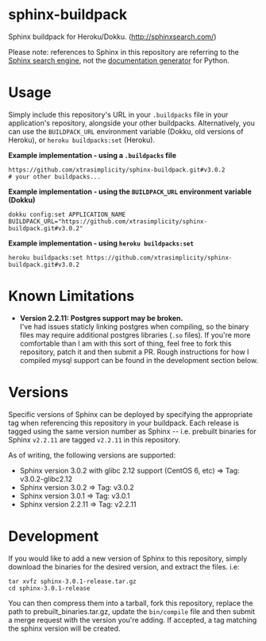 # sphinx-buildpack
Sphinx buildpack for Heroku/Dokku. (http://sphinxsearch.com/)

Please note: references to Sphinx in this repository are referring to the [Sphinx search engine](http://sphinxsearch.com), not the [documentation generator](http://www.sphinx-doc.org) for Python.

# Usage
Simply include this repository's URL in your `.buildpacks` file in your application's repository, alongside your other buildpacks. Alternatively, you can use the `BUILDPACK_URL` environment variable (Dokku, old versions of Heroku), or `heroku buildpacks:set` (Heroku).

**Example implementation - using a `.buildpacks` file**
```
https://github.com/xtrasimplicity/sphinx-buildpack.git#v3.0.2
# your other buildpacks...
```

**Example implementation - using the `BUILDPACK_URL` environment variable (Dokku)**
```
dokku config:set APPLICATION_NAME BUILDPACK_URL="https://github.com/xtrasimplicity/sphinx-buildpack.git#v3.0.2"
```

**Example implementation - using `heroku buildpacks:set`**
```
heroku buildpacks:set https://github.com/xtrasimplicity/sphinx-buildpack.git#v3.0.2
```


# Known Limitations
- **Version 2.2.11: Postgres support may be broken.**   
  I've had issues staticly linking postgres when compiling, so the binary files may require additional postgres libraries (`.so` files). If you're more comfortable than I am with this sort of thing, feel free to fork this repository, patch it and then submit a PR. Rough instructions for how I compiled mysql support can be found in the development section below.

# Versions
Specific versions of Sphinx can be deployed by specifying the appropriate tag when referencing this repository in your buildpack. Each release is tagged using the same version number as Sphinx -- i.e. prebuilt binaries for Sphinx `v2.2.11` are tagged `v2.2.11` in this repository.

As of writing, the following versions are supported:
- Sphinx version 3.0.2 with glibc 2.12 support (CentOS 6, etc) => Tag: v3.0.2-glibc2.12
- Sphinx version 3.0.2 => Tag: v3.0.2
- Sphinx version 3.0.1 => Tag: v3.0.1
- Sphinx version 2.2.11 => Tag: v2.2.11

# Development
If you would like to add a new version of Sphinx to this repository, simply download the binaries for the desired version, and extract the files.
i.e:
```
tar xvfz sphinx-3.0.1-release.tar.gz
cd sphinx-3.0.1-release
```
You can then compress them into a tarball, fork this repository, replace the path to prebuilt_binaries.tar.gz, update the `bin/compile` file and then submit a merge request with the version you're adding. If accepted, a tag matching the sphinx version will be created.
